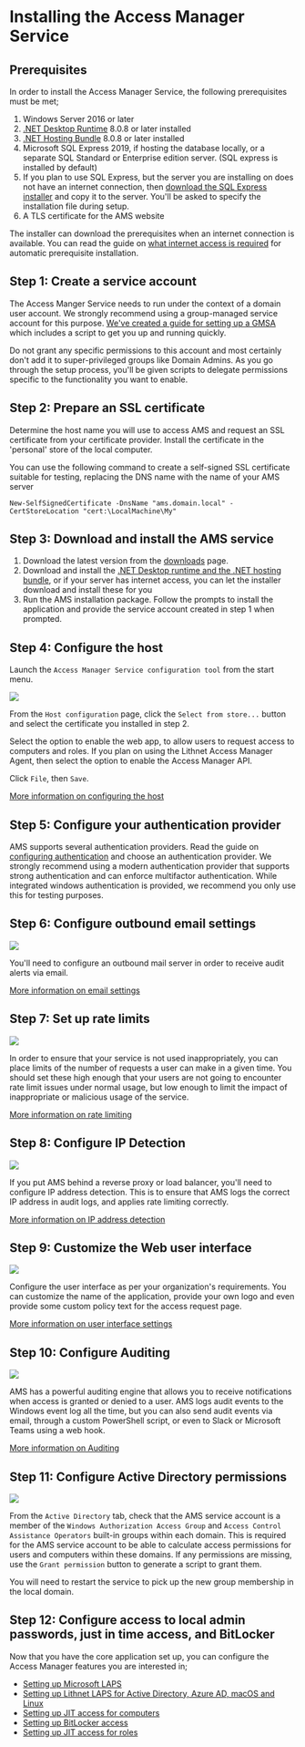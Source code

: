 # Installing the Access Manager Service

## Prerequisites

In order to install the Access Manager Service, the following prerequisites must be met;

1. Windows Server 2016 or later
2. [.NET Desktop Runtime](https://dotnet.microsoft.com/download/dotnet-core/8.0/runtime) 8.0.8 or later installed
3. [.NET Hosting Bundle](https://dotnet.microsoft.com/download/dotnet-core/8.0/runtime) 8.0.8 or later installed
4. Microsoft SQL Express 2019, if hosting the database locally, or a separate SQL Standard or Enterprise edition server. (SQL express is installed by default)
5. If you plan to use SQL Express, but the server you are installing on does not have an internet connection, then [download the SQL Express installer](https://download.microsoft.com/download/7/c/1/7c14e92e-bdcb-4f89-b7cf-93543e7112d1/SQLEXPR_x64_ENU.exe) and copy it to the server. You'll be asked to specify the installation file during setup.
6. A TLS certificate for the AMS website

The installer can download the prerequisites when an internet connection is available. You can read the guide on [what internet access is required](../../help-and-support/advanced-help-topics/internet-access-requirements.md) for automatic prerequisite installation.

## Step 1: Create a service account

The Access Manger Service needs to run under the context of a domain user account. We strongly recommend using a group-managed service account for this purpose. [We've created a guide for setting up a GMSA](creating-a-service-account-for-the-access-manager-service.md) which includes a script to get you up and running quickly.

Do not grant any specific permissions to this account and most certainly don't add it to super-privileged groups like Domain Admins. As you go through the setup process, you'll be given scripts to delegate permissions specific to the functionality you want to enable.

## Step 2: Prepare an SSL certificate

Determine the host name you will use to access AMS and request an SSL certificate from your certificate provider. Install the certificate in the 'personal' store of the local computer.

You can use the following command to create a self-signed SSL certificate suitable for testing, replacing the DNS name with the name of your AMS server

```
New-SelfSignedCertificate -DnsName "ams.domain.local" -CertStoreLocation "cert:\LocalMachine\My"
```

## Step 3: Download and install the AMS service

1. Download the latest version from the [downloads](../downloads.md) page.
2. Download and install the [.NET Desktop runtime and the .NET hosting bundle](https://dotnet.microsoft.com/download/dotnet-core/8.0/runtime), or if your server has internet access, you can let the installer download and install these for you
3. Run the AMS installation package. Follow the prompts to install the application and provide the service account created in step 1 when prompted.

## Step 4: Configure the host
Launch the `Access Manager Service configuration tool` from the start menu. 

![](../../images/ui-page-host-configuration.png)

From the `Host configuration` page, click the `Select from store...` button and select the certificate you installed in step 2.

Select the option to enable the web app, to allow users to request access to computers and roles. If you plan on using the Lithnet Access Manager Agent, then select the option to enable the Access Manager API.

Click `File`, then `Save`.

[More information on configuring the host](../../help-and-support/app-pages/host-configuration-page.md)

## Step 5: Configure your authentication provider

AMS supports several authentication providers. Read the guide on [configuring authentication](../../configuration/setting-up-authentication/) and choose an authentication provider. We strongly recommend using a modern authentication provider that supports strong authentication and can enforce multifactor authentication. While integrated windows authentication is provided, we recommend you only use this for testing purposes.

## Step 6: Configure outbound email settings

![](../../images/ui-page-email.png)

You'll need to configure an outbound mail server in order to receive audit alerts via email.

[More information on email settings](../../help-and-support/app-pages/email-page.md)

## Step 7: Set up rate limits

![](../../images/ui-page-rate-limits.png)

In order to ensure that your service is not used inappropriately, you can place limits of the number of requests a user can make in a given time. You should set these high enough that your users are not going to encounter rate limit issues under normal usage, but low enough to limit the impact of inappropriate or malicious usage of the service.

[More information on rate limiting](../../help-and-support/app-pages/rate-limits-page.md)

## Step 8: Configure IP Detection

![](../../images/ui-page-ip-detection.png)

If you put AMS behind a reverse proxy or load balancer, you'll need to configure IP address detection. This is to ensure that AMS logs the correct IP address in audit logs, and applies rate limiting correctly.

[More information on IP address detection](../../help-and-support/app-pages/ip-address-detection-page.md)

## Step 9: Customize the Web user interface

![](../../images/ui-page-user-interface.png)

Configure the user interface as per your organization's requirements. You can customize the name of the application, provide your own logo and even provide some custom policy text for the access request page.

[More information on user interface settings](../../help-and-support/app-pages/user-interface-page.md)

## Step 10: Configure Auditing

![](../../images/ui-page-auditing.png)

AMS has a powerful auditing engine that allows you to receive notifications when access is granted or denied to a user. AMS logs audit events to the Windows event log all the time, but you can also send audit events via email, through a custom PowerShell script, or even to Slack or Microsoft Teams using a web hook.

[More information on Auditing](../../help-and-support/app-pages/auditing-page.md)

## Step 11: Configure Active Directory permissions

![](../../images/ui-page-directory-configuration-active-directory.png)

From the `Active Directory` tab, check that the AMS service account is a member of the `Windows Authorization Access Group` and `Access Control Assistance Operators` built-in groups within each domain. This is required for the AMS service account to be able to calculate access permissions for users and computers within these domains. If any permissions are missing, use the `Grant permission` button to generate a script to grant them.

You will need to restart the service to pick up the new group membership in the local domain.

## Step 12: Configure access to local admin passwords, just in time access, and BitLocker

Now that you have the core application set up, you can configure the Access Manager features you are interested in;

* [Setting up Microsoft LAPS](../../configuration/deploying-features/setting-up-microsoft-laps.md)
* [Setting up Lithnet LAPS for Active Directory, Azure AD, macOS and Linux](../../configuration/deploying-features/setting-up-lithnet-laps/)
* [Setting up JIT access for computers](../../configuration/deploying-features/setting-up-jit-access.md)
* [Setting up BitLocker access](../../configuration/deploying-features/setting-up-bitlocker-access.md)
* [Setting up JIT access for roles](../../configuration/deploying-features/setting-up-jit-for-roles.md)